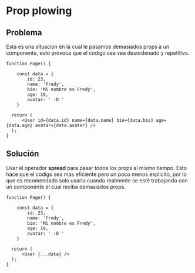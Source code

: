 # Prop plowing

## Problema

Esta es una situación en la cual le pasamos demasiados props a un componente, esto provoca que el codigo sea vea desordenado y repetitivo.

```
function Page() {

    const data = {
        id: 23,
        name: 'Fredy',
        bio: 'Mi nombre es Fredy',
        age: 19,
        avatar: ' :D '
    }

  return (
      <User id={data.id} name={data.name} bio={data.bio} age={data.age} avatar={data.avatar} />
  );
}
```

## Solución

Usar el operador **spread** para pasar todos los props al mismo tiempo. Esto hace que el codigo sea mas eficiente pero un poco menos explicito, por lo que es recomendado solo usarlo cuando realmente se esté trabajando con un componente el cual reciba demasiados props.

```
function Page() {

    const data = {
        id: 23,
        name: 'Fredy',
        bio: 'Mi nombre es Fredy',
        age: 19,
        avatar: ' :D '
    }

  return (
      <User {...data} />
  );
}
```
